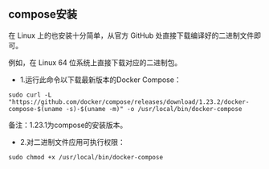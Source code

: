 ## compose安装

在 Linux 上的也安装十分简单，从官方 GitHub 处直接下载编译好的二进制文件即可。

例如，在 Linux 64 位系统上直接下载对应的二进制包。

* 1.运行此命令以下载最新版本的Docker Compose：

```
sudo curl -L "https://github.com/docker/compose/releases/download/1.23.2/docker-compose-$(uname -s)-$(uname -m)" -o /usr/local/bin/docker-compose
```

备注：1.23.1为compose的安装版本。

* 2.对二进制文件应用可执行权限：

```
sudo chmod +x /usr/local/bin/docker-compose
```



